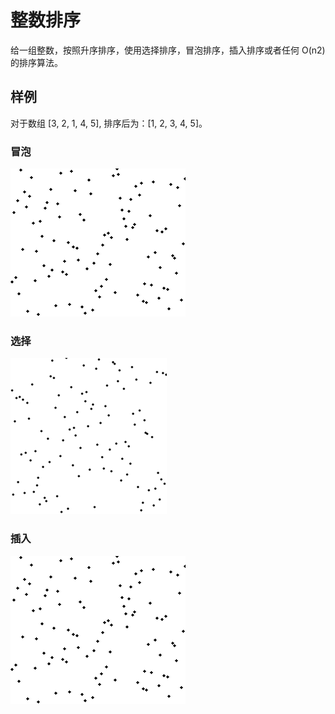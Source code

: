 # 整数排序

给一组整数，按照升序排序，使用选择排序，冒泡排序，插入排序或者任何 O(n2) 的排序算法。

## 样例

对于数组 [3, 2, 1, 4, 5], 排序后为：[1, 2, 3, 4, 5]。

### 冒泡

![冒泡](static/BubbleSort.gif "BubbleSort.gif")

### 选择

![选择](static/SelectionSort.gif "SelectionSort.gif")

### 插入

![插入](static/InsertionSort.gif "InsertionSort.gif")